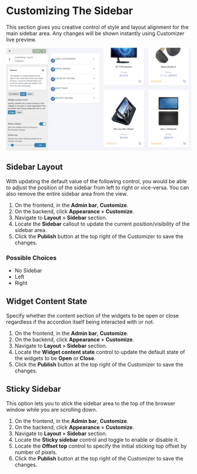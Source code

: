 # Customizing The Sidebar

This section gives you creative control of style and layout alignment for the main sidebar area. Any changes will be shown instantly using Customizer live preview.

![Customizing The Sidebar](img/customizing-the-sidebar.png)

## Sidebar Layout

With updating the default value of the following control, you would be able to adjust the position of the sidebar from left to right or vice-versa. You can also remove the entire sidebar area from the view.

1. On the frontend, in the **Admin bar**, **Customize**.
2. On the backend, click **Appearance** » **Customize**.
3. Navigate to **Layout** » **Sidebar** section.
4. Locate the **Sidebar** callout to update the current position/visibility of the sidebar area.
5. Click the **Publish** button at the top right of the Customizer to save the changes.

### Possible Choices

* No Sidebar
* Left
* Right

## Widget Content State

Specify whether the content section of the widgets to be open or close regardless if the accordion itself being interacted with or not.

1. On the frontend, in the **Admin bar**, **Customize**.
2. On the backend, click **Appearance** » **Customize**.
3. Navigate to **Layout** » **Sidebar** section.
4. Locate the **Widget content state** control to update the default state of the widgets to be **Open** or **Close**.
5. Click the **Publish** button at the top right of the Customizer to save the changes.

## Sticky Sidebar

This option lets you to stick the sidebar area to the top of the browser window while you are scrolling down.

1. On the frontend, in the **Admin bar**, **Customize**.
2. On the backend, click **Appearance** » **Customize**.
3. Navigate to **Layout** » **Sidebar** section.
4. Locate the **Sticky sidebar** control and toggle to enable or disable it.
5. Locate the **Offset top** control to specify the initial sticking top offset by number of pixels.
6. Click the **Publish** button at the top right of the Customizer to save the changes.
